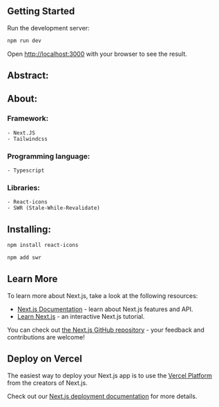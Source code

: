 ## Getting Started

Run the development server:

```bash
npm run dev
```

Open [http://localhost:3000](http://localhost:3000) with your browser to see the result.
## Abstract:

## About:
### Framework: 
    - Next.JS
    - Tailwindcss
### Programming language: 
    - Typescript
### Libraries:
    - React-icons
    - SWR (Stale-While-Revalidate)
## Installing:
```bash
npm install react-icons
```
```bash
npm add swr
```
## Learn More

To learn more about Next.js, take a look at the following resources:

- [Next.js Documentation](https://nextjs.org/docs) - learn about Next.js features and API.
- [Learn Next.js](https://nextjs.org/learn) - an interactive Next.js tutorial.

You can check out [the Next.js GitHub repository](https://github.com/vercel/next.js) - your feedback and contributions are welcome!

## Deploy on Vercel

The easiest way to deploy your Next.js app is to use the [Vercel Platform](https://vercel.com/new?utm_medium=default-template&filter=next.js&utm_source=create-next-app&utm_campaign=create-next-app-readme) from the creators of Next.js.

Check out our [Next.js deployment documentation](https://nextjs.org/docs/app/building-your-application/deploying) for more details.
